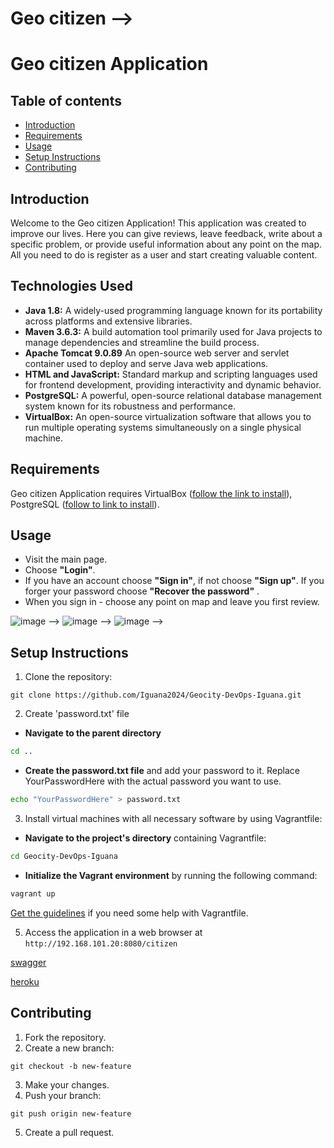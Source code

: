 # Geo citizen -->

# Geo citizen Application

## Table of contents

- [Introduction](#introduction)
- [Requirements](#requirements)
- [Usage](#usage)
- [Setup Instructions](#setup-instructions)
- [Contributing](#contributing)

## Introduction

Welcome to the Geo citizen Application! This application was created to improve our lives. Here you can give reviews, leave feedback, write about a specific problem, or provide useful information about any point on the map. All you need to do is register as a user and start creating valuable content.

## Technologies Used
- **Java 1.8:** A widely-used programming language known for its portability across platforms and extensive libraries.
- **Maven 3.6.3:** A build automation tool primarily used for Java projects to manage dependencies and streamline the build process.
- **Apache Tomcat 9.0.89** An open-source web server and servlet container used to deploy and serve Java web applications.
- **HTML and JavaScript:** Standard markup and scripting languages used for frontend development, providing interactivity and dynamic behavior.
- **PostgreSQL:** A powerful, open-source relational database management system known for its robustness and performance.
- **VirtualBox:** An open-source virtualization software that allows you to run multiple operating systems simultaneously on a single physical machine.

## Requirements

Geo citizen Application requires VirtualBox ([follow the link to install](https://www.virtualbox.org/wiki/Downloads)), PostgreSQL ([follow to link to install](https://www.virtualbox.org/wiki/Downloads)).

## Usage

- Visit the main page.
- Choose **"Login"**.
- If you have an account choose **"Sign in"**, if not choose **"Sign up"**. If you forger your password choose **"Recover the password"** .
- When you sign in - choose any point on map and leave you first review. <br>

![image](https://github.com/Iguana2024/Geocity-DevOps-Iguana/resources/img/Home_page.png) -->
![image](https://github.com/Iguana2024/Geocity-DevOps-Iguana/resources/img/sign_in.png) -->
![image](https://github.com/Iguana2024/Geocity-DevOps-Iguana/resources/img/sign_up.png) -->

## Setup Instructions

1. Clone the repository:

```
git clone https://github.com/Iguana2024/Geocity-DevOps-Iguana.git
```

2. Create 'password.txt' file

- **Navigate to the parent directory**

```bash
cd ..
```

- **Create the password.txt file** and add your password to it. Replace YourPasswordHere with the actual password you want to use.

```bash
echo "YourPasswordHere" > password.txt
```

3. Install virtual machines with all necessary software by using Vagrantfile:

- **Navigate to the project's directory** containing Vagrantfile:

```bash
cd Geocity-DevOps-Iguana
```

- **Initialize the Vagrant environment** by running the following command:

```bash
vagrant up
```

[Get the guidelines](https://developer.hashicorp.com/vagrant/docs/cli) if you need some help with Vagrantfile.

<!-- 4. Set up the front-end::

- _Navigate into the 'front-end' directory:_

```bash
cd front-end
```

- _Install the necessary npm packages:_

```bash
npm install
```

- _Build the front-end application:_

```bash
npm run build
```

5. Set up the back-end::

- _Navigate to the root directory of the project:_

```bash
cd ../..
```

- _Run the Maven clean install command:_

```bash
mvn clean install
```

- _Deploy the citizen.war file to Tomcat:_
  #Copy the citizen.war file from the target directory to the Tomcat webapps directory:

```bash
sudo cp target/citizen.war /var/lib/tomcat9/webapps/
``` -->

5. Access the application in a web browser at `http://192.168.101.20:8080/citizen`

[swagger](http://http://192.168.101.20:8080/citizen/swagger-ui.html)

[heroku](https://geocitizen.herokuapp.com)

## Contributing

1. Fork the repository.
2. Create a new branch:

```
git checkout -b new-feature
```

3. Make your changes.
4. Push your branch:

```
git push origin new-feature
```

5. Create a pull request.
